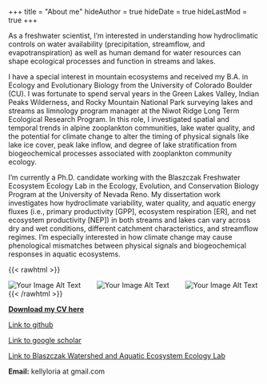 +++
title = "About me"
hideAuthor = true
hideDate = true
hideLastMod = true
+++

As a freshwater scientist, I’m interested in understanding how hydroclimatic controls on water availability (precipitation, streamflow, and evapotranspiration) as well as human demand for water resources can shape ecological processes and function in streams and lakes.

I have a special interest in mountain ecosystems and received my B.A. in Ecology and Evolutionary Biology from the University of Colorado Boulder (CU). I was fortunate to spend serval years in the Green Lakes Valley, Indian Peaks Wilderness, and Rocky Mountain National Park surveying lakes and streams as limnology program manager at the Niwot Ridge Long Term Ecological Research Program. In this role, I investigated spatial and temporal trends in alpine zooplankton communities, lake water quality, and the potential for climate change to alter the timing of physical signals like lake ice cover, peak lake inflow, and degree of lake stratification from biogeochemical processes associated with zooplankton community ecology.

I’m currently a Ph.D. candidate working with the Blaszczak Freshwater Ecosystem Ecology Lab in the Ecology, Evolution, and Conservation Biology Program at the University of Nevada Reno. My dissertation work investigates how hydroclimate variability, water quality, and aquatic energy fluxes (i.e., primary productivity [GPP], ecosystem respiration [ER], and net ecosystem productivity [NEP]) in both streams and lakes can vary across dry and wet conditions, different catchment characteristics, and streamflow regimes. I’m especially interested in how climate change may cause phenological mismatches between physical signals and biogeochemical responses in aquatic ecosystems.


{{< rawhtml >}}
  <p class="speshal-fancy-custom">
  </p>
  <div style="display: flex; justify-content: space-between;">
    <img src="/Kelly_datd_dl.png" alt="Your Image Alt Text" style="max-width: 29%; height: auto; margin-right: 1%;">
     <img src="/BW_runoff.JPG" alt="Your Image Alt Text" style="max-width: 29%; height: auto; margin-right: 1%;">
    <img src="/Sensor3m.JPG" alt="Your Image Alt Text" style="max-width: 40%; height: auto; margin-right: 1%;">
  </div>
{{< /rawhtml >}}


**[Download my CV here](/static/Loria_CV_2025.pdf)**

[Link to github](https://github.com/kellyloria)

[Link to google scholar](https://scholar.google.com/citations?user=t-whYUMAAAAJ&hl=en&oi=ao)

[Link to Blaszczak Watershed and Aquatic Ecosystem Ecology Lab](https://blaszczaklab.weebly.com)

**Email:** kellyloria at gmail.com
